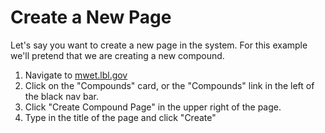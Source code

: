 # Create a New Page
Let's say you want to create a new page in the system. For this example we'll pretend that we are creating a new compound.

1. Navigate to [mwet.lbl.gov](https://mwet.lbl.gov)
2. Click on the "Compounds" card, or the "Compounds" link in the left of the black nav bar.
3. Click "Create Compound Page" in the upper right of the page.
4. Type in the title of the page and click "Create"